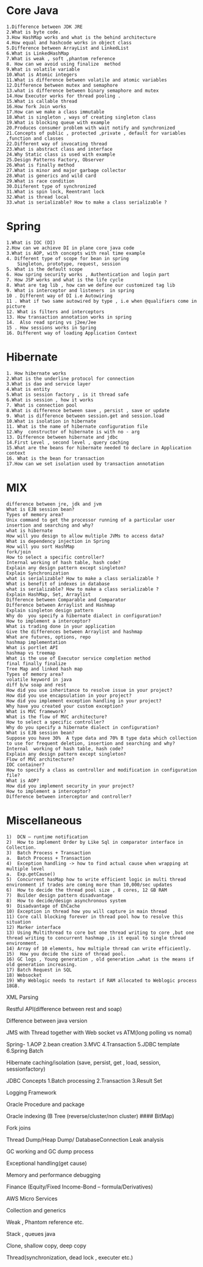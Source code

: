 # Core Java
	1.Difference between JDK JRE
	2.What is byte code.
	3.How HashMap works and what is the behind architecture 
	4.How equal and hashcode works in object class
	5.Difference between ArrayList and LinkedList
	6.What is LinkedHashMap
	7.What is weak , soft ,phantom reference 
	8. How can we avoid using finalize  method
	9.What is volatile variable 
	10.What is Atomic integers 
	11.What is difference between volatile and atomic variables
	12.Difference between mutex and semaphore
	13.what is difference between binary semaphore and mutex
	14.How Executor works for thread pooling .
	15.What is callable thread 
	16.How fork Join works
	17.How can we make a class immutable
	18.What is singleton , ways of creating singleton class
	19.What is blocking queue with example
	20.Produces consumer problem with wait notify and synchronized 
	21.Concepts of public , protected ,private , default for variables ,function and classes
	22.Different way of invocating thread 
	23.What is abstract class and interface 
	24.Why Static class is used with example
	25.Design Patterns Factory, Observer
	26.What is finally method 
	27.What is minor and major garbage collector
	28.What is generics and wild card
	29.What is race condition
	30.Diiferent type of synchronized 
	31.What is spin lock, Reentrant lock
	32.What is thread local
	33.what is serializable? How to make a class serializable ?



# Spring

	1.What is IOC (DI)
	2.How can we achieve DI in plane core java code 
	3.What is AOP, with concepts with real time example
	4. Different type of scope for bean in spring
		Singleton, prototype, request, session
	5. What is the default scope
	6. How spring security works , Authentication and login part
	7. How JSP works and what is the life cycle
	8. What are tag lib , how can we define our customized tag lib 
	9. What is interceptor and listeners  in spring
	10 . Different way of DI i.e Autowiring
	11 . What if two same autowired by type , i.e when @qualifiers come in picture
	12. What is filters and interceptors 
	13. How transaction annotation works in spring 
	14.  Also read spring vs j2ee/Jee
	15 . How sessions works in Spring
	16. Different way of loading Application Context



# Hibernate

	1. How hibernate works
	2.What is the underline protocol for connection
	3.What is dao and service layer
	4.What is entity
	5.What is session factory , is it thread safe
	6.What is session , how it works
	7. What is connection pool
	8.What is difference between save , persist , save or update
	9. What is difference between session.get and session.load
	10.What is isolation in hibernate
	11. What is the name of hibernate configuration file
	12.Why  constructor of hibernate is with no - arg
	13. Difference between hibernate and jdbc
	14.First Level , second level , query caching
	15.What are the beans for hibernate needed to declare in Application context
	16. What is the bean for transaction
	17.How can we set isolation used by transaction annotation














# MIX
	difference between jre, jdk and jvm
	What is EJB session bean?
	Types of memory area?
	Unix command to get the processor running of a particular user
	insertion and searching and why?
	what is hibernate
	How will you design to allow multiple JVMs to access data?
	What is dependency injection in Spring
	How will you sort HashMap
	fork/join
	How to select a specific controller?
	Internal working of hash table, hash code?
	Explain any design pattern except singleton?
	Explain Synchronization
	what is serializable? How to make a class serializable ?
	What is benefit of indexes in database
	what is serializable? How to make a class serializable ?
	Explain HashMap, Set, Arraylist
	Difference between Comparable and Comparator
	Difference between Arraylist and Hashmap
	Explain singleton design pattern
	Why do  you specify a hibernate dialect in configuration?
	How to implement a interceptor?
	What is trading done in your application
	Give the differences between Arraylist and hashmap 
	What are futures, options, repo 
	hashmap implementation
	What is portlet API
	hashmap vs treemap
	What is the use of Executor service completion method
	final finally finalize
	Tree Map and linked hash map
	Types of memory area?
	volatile keyword in java
	diff b/w soap and rest
	How did you use inheritance to resolve issue in your project?
	How did you use encapsulation in your project?
	How did you implement exception handling in your project?
	Why have you created your custom exception?
	What is MVC framework?
	What is the flow of MVC architecture?
	How to select a specific controller?
	Why do you specify a hibernate dialect in configuration?
	What is EJB session bean?
	Suppose you have 30%  A type data and 70% B type data which collection to use for frequent deletion, insertion and searching and why?
	Internal  working of hash table, hash code?
	Explain any design pattern except singleton?
	Flow of MVC architecture?
	IOC container?
	How to specify a class as controller and modification in configuration file?
	What is AOP?
	How did you implement security in your project?
	How to implement a interceptor?
	Difference between interceptor and controller?

# Miscellaneous

	1)	DCN – runtime notification 
	2)	How to implement Order by Like Sql in comparator interface in Collection.
	3)	Batch Process + Transaction 
	a.	Batch Process + Transaction  
	4)	Exception handling -> how to find actual cause when wrapping at multiple level
	a.	Exp.getCause()
	5)	Concurrent hasMap how to write efficient logic in multi thread environment if trades are coming more than 10,000/sec updates 
	6)	How to decide the thread pool size , 8 cores, 12 GB RAM
	7)	Builder design pattern disadvantage 
	8)	How to decide/design asynchronous system
	9)	Disadvantage of EhCache 
	10)	Exception in thread how you will capture in main thread
	11)	Core call blocking forever in thread pool how to resolve this situation 
	12)	Marker interface 
	13)	Using Multithread to core but one thread writing to core ,but one thread writing to concurrent hashmap ,is it equal to single thread environment.
	14)	Array of 10 elements, how multiple thread can write efficiently.
	15)	 How you decide the size of thread pool.
	16)	GC logs , Young generation , old generation …what is the means if old generation increasing.
	17)	Batch Request in SQL 
	18)	Websocket 
	19)	Why Weblogic needs to restart if RAM allocated to Weblogic process 18GB.
 
XML Parsing
 
Restful API(difference between rest and soap)
 
Difference between java version
 
JMS with Thread together with  Web socket vs ATM(long polling vs nomal)
 
Spring-
1.AOP
2.bean creation
3.MVC
4.Transaction
5.JDBC template
6.Spring Batch
 
Hibernate caching/isolation   (save, persist, get , load, session, sessionfactory)
 
JDBC Concepts
1.Batch processing
2.Transaction
3.Result Set
 
Logging Framework
 
Oracle Procedure and package
 
Oracle indexing (B Tree (reverse/cluster/non cluster) #### BitMap)
 
Fork joins
 
Thread Dump/Heap Dump/ DatabaseConnection Leak analysis
 
GC working and GC dump process
 
Exceptional handling(get cause)
 
Memory and performance debugging
 
Finance (Equity/Fixed Income-Bond – formula/Derivatives)
 
AWS Micro Services



Collection and generics
 
Weak , Phantom reference etc.
 
Stack , queues java
 
Clone, shallow copy, deep copy
 
Thread(synchronization, dead lock , executer etc.)
 

